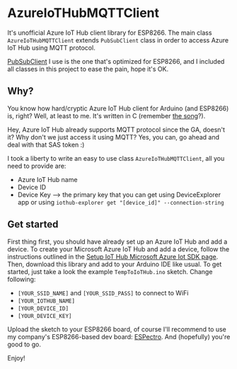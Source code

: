 # AzureIoTHubMQTTClient
It's unofficial Azure IoT Hub client library for ESP8266. The main class `AzureIoTHubMQTTClient` extends `PubSubClient` class in order to access Azure IoT Hub using MQTT protocol. 

[PubSubClient](https://github.com/Imroy/pubsubclient) I use is the one that's optimized for ESP8266, and I included all classes in this project to ease the pain, hope it's OK. 

## Why?
You know how hard/cryptic Azure IoT Hub client for Arduino (and ESP8266) is, right? Well, at least to me. It's written in C (remember [the song](https://www.youtube.com/watch?v=wJ81MZUlrDo)?).

Hey, Azure IoT Hub already supports MQTT protocol since the GA, doesn't it? Why don't we just access it using MQTT? Yes, you can, go ahead and deal with that SAS token :)

I took a liberty to write an easy to use class `AzureIoTHubMQTTClient`, all you need to provide are:

* Azure IoT Hub name
* Device ID
* Device Key --> the primary key that you can get using DeviceExplorer app or using `iothub-explorer get "[device_id]" --connection-string`


## Get started
First thing first, you should have already set up an Azure IoT Hub and add a device. To create your Microsoft Azure IoT Hub and add a device, follow the instructions outlined in the [Setup IoT Hub Microsoft Azure Iot SDK page](https://github.com/Azure/azure-iot-sdks/blob/master/doc/setup_iothub.md).
Then, download this library and add to your Arduino IDE like usual. To get started, just take a look the example `TempToIoTHub.ino` sketch. Change following:

* `[YOUR_SSID_NAME]` and `[YOUR_SSID_PASS]` to connect to WiFi
* `[YOUR_IOTHUB_NAME]`
* `[YOUR_DEVICE_ID]`
* `[YOUR_DEVICE_KEY]`

Upload the sketch to your ESP8266 board, of course I'll recommend to use my company's ESP8266-based dev board: [ESPectro](http://makestro.com/espectro). 
And (hopefully) you're good to go.

Enjoy!
